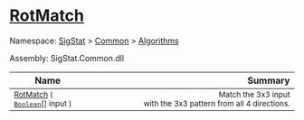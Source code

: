 # [RotMatch](./PatternMatching3x3-100664166.md)

Namespace: [SigStat]() > [Common](./../../README.md) > [Algorithms](./../README.md)

Assembly: SigStat.Common.dll

| Name | Summary  |
| ------| -----------:|
| <sub>[RotMatch](./PatternMatching3x3-100664166.md) ( [`Boolean`](https://docs.microsoft.com/en-us/dotnet/api/System.Boolean)[] input )</sub> | <img width=225/><sub>Match the 3x3 input with the 3x3 pattern from all 4 directions.</sub>
